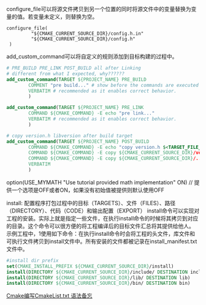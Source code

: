 configure_file可以将源文件拷贝到另一个位置的同时将源文件中的变量替换为变量的值。若变量未定义，则替换为空。
```
configure_file(
         "${CMAKE_CURRENT_SOURCE_DIR}/config.h.in"
         "${CMAKE_CURRENT_SOURCE_DIR}/config.h"
 )
``` 

add_custom_command可以将自定义的规则添加到目标构建的过程中。
```cmake
# PRE_BUILD PRE_LINK POST_BUILD all after Linking
# different from what I expected, why??????
add_custom_command(TARGET ${PROJECT_NAME} PRE_BUILD
        COMMENT "pre build..." # show before the commands are executed
        VERBATIM # recommended as it enables correct behavior.
        )

add_custom_command(TARGET ${PROJECT_NAME} PRE_LINK
        COMMAND ${CMAKE_COMMAND} -E echo "pre link..."
        VERBATIM # recommended as it enables correct behavior.
        )

# copy version.h libversion after build target
add_custom_command(TARGET ${PROJECT_NAME} POST_BUILD
        COMMAND ${CMAKE_COMMAND} -E echo "copy version.h $<TARGET_FILE_NAME:${PROJECT_NAME}>..."
        COMMAND ${CMAKE_COMMAND} -E copy ${CMAKE_CURRENT_SOURCE_DIR}/version.h ${CMAKE_CURRENT_SOURCE_DIR}/../include
        COMMAND ${CMAKE_COMMAND} -E copy ${CMAKE_CURRENT_SOURCE_DIR}/../lib/$<TARGET_FILE_NAME:${PROJECT_NAME}> ${CMAKE_CURRENT_SOURCE_DIR}/../bin
        VERBATIM
        )

```

option(USE_MYMATH "Use tutorial provided math implementation" ON)
// 提供一个选项是OFF或者ON，如果没有初始值被提供则默认使用OFF

install: 配置程序打包过程中的目标（TARGETS）、文件（FILES）、路径（DIRECTORY）、代码（CODE）和输出配置（EXPORT）
install命令可以实现对工程的安装。实际上就是指定一些文件，在执行install命令的时候将其拷贝到对应的目录。这个命令可以很方便的将工程编译后的目标文件汇总将其提供给他人。
示例工程中，1使用如下命令：在执行install命令时会将工程的头文件，库文件和可执行文件拷贝到install文件中。所有安装的文件都被记录在install_manifest.txt文件中。
```cmake
#install dir prefix
set(CMAKE_INSTALL_PREFIX ${CMAKE_CURRENT_SOURCE_DIR}/install)
install(DIRECTORY ${CMAKE_CURRENT_SOURCE_DIR}/include/ DESTINATION include FILES_MATCHING PATTERN "*.h")
install(DIRECTORY ${CMAKE_CURRENT_SOURCE_DIR}/lib/ DESTINATION lib)
install(DIRECTORY ${CMAKE_CURRENT_SOURCE_DIR}/bin/ DESTINATION bin)
```


[Cmake编写CmakeList.txt 语法备忘](https://blog.csdn.net/HW140701/article/details/90203141?ops_request_misc=%257B%2522request%255Fid%2522%253A%2522159909366419724839833788%2522%252C%2522scm%2522%253A%252220140713.130102334.pc%255Fall.%2522%257D&request_id=159909366419724839833788&biz_id=0&utm_medium=distribute.pc_search_result.none-task-blog-2~all~first_rank_ecpm_v3~pc_rank_v3-24-90203141.pc_ecpm_v3_pc_rank_v3&utm_term=cmake&spm=1018.2118.3001.4187 )

